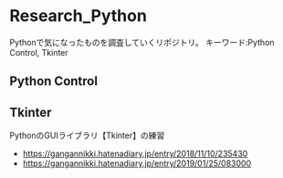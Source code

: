 # Research_Python
Pythonで気になったものを調査していくリポジトリ。
キーワード:Python Control, Tkinter

## Python Control


## Tkinter
PythonのGUIライブラリ【Tkinter】の練習  

- https://gangannikki.hatenadiary.jp/entry/2018/11/10/235430
- https://gangannikki.hatenadiary.jp/entry/2019/01/25/083000
